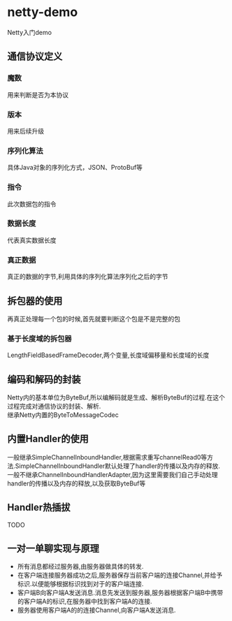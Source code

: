 # netty-demo

Netty入门demo
## 通信协议定义
### 魔数
用来判断是否为本协议
### 版本
用来后续升级
### 序列化算法
具体Java对象的序列化方式，JSON、ProtoBuf等
### 指令
此次数据包的指令
### 数据长度
代表真实数据长度
### 真正数据
真正的数据的字节,利用具体的序列化算法序列化之后的字节
## 拆包器的使用
再真正处理每一个包的时候,首先就要判断这个包是不是完整的包
### 基于长度域的拆包器
LengthFieldBasedFrameDecoder,两个变量,长度域偏移量和长度域的长度
## 编码和解码的封装
Netty内的基本单位为ByteBuf,所以编解码就是生成、解析ByteBuf的过程.在这个过程完成对通信协议的封装、解析.  
继承Netty内置的ByteToMessageCodec
## 内置Handler的使用
一般继承SimpleChannelInboundHandler,根据需求重写channelRead0等方法.SimpleChannelInboundHandler默认处理了handler的传播以及内存的释放.  
一般不继承ChannelInboundHandlerAdapter,因为这里需要我们自己手动处理handler的传播以及内存的释放,以及获取ByteBuf等
## Handler热插拔
TODO
## 一对一单聊实现与原理
- 所有消息都经过服务器,由服务器做具体的转发.
- 在客户端连接服务器成功之后,服务器保存当前客户端的连接Channel,并给予标识.以便能够根据标识找到对于的客户端连接.
- 客户端B向客户端A发送消息.消息先发送到服务器,服务器根据客户端B中携带的客户端A的标识,在服务器中找到客户端A的连接.
- 服务器使用客户端A的的连接Channel,向客户端A发送消息.
